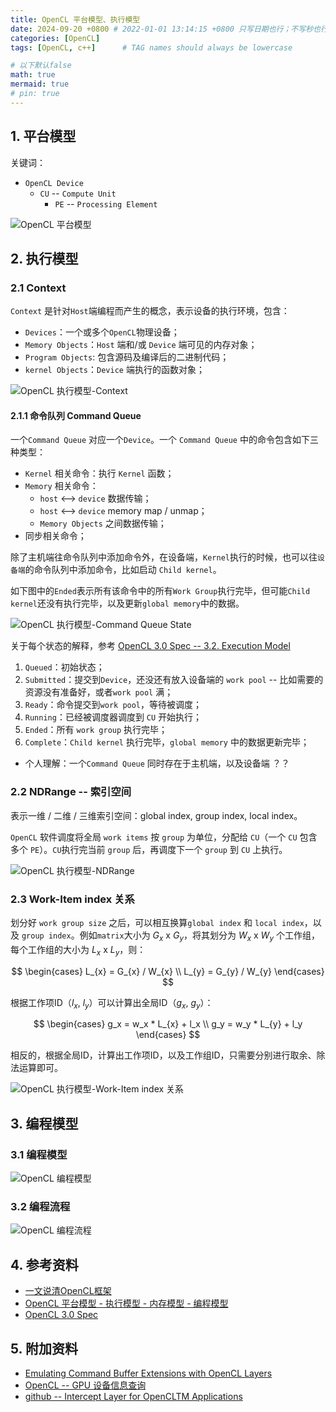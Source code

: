 ```yaml
---
title: OpenCL 平台模型、执行模型
date: 2024-09-20 +0800 # 2022-01-01 13:14:15 +0800 只写日期也行；不写秒也行；这样也行 2022-03-09T00:55:42+08:00
categories: [OpenCL]
tags: [OpenCL, c++]      # TAG names should always be lowercase

# 以下默认false
math: true
mermaid: true
# pin: true
---
```


## 1. 平台模型 ##

关键词：

* `OpenCL Device`
  * `CU` -- `Compute Unit`
    * `PE` -- `Processing Element`

![OpenCL 平台模型](/assets/images/opencl/OpenCL平台模型.png)

## 2. 执行模型 ##

### 2.1 Context ###

`Context` 是针对`Host`端编程而产生的概念，表示设备的执行环境，包含：

* `Devices`：一个或多个`OpenCL`物理设备；
* `Memory Objects`：`Host` 端和/或 `Device` 端可见的内存对象；
* `Program Objects`: 包含源码及编译后的二进制代码；
* `kernel Objects`：`Device` 端执行的函数对象；

![OpenCL 执行模型-Context](/assets/images/opencl/OpenCL执行模型--Context.png)

#### 2.1.1 命令队列 Command Queue ####

一个`Command Queue` 对应一个`Device`。一个 `Command Queue` 中的命令包含如下三种类型：

* `Kernel` 相关命令：执行 `Kernel` 函数；
* `Memory` 相关命令：
  * `host` <--> `device` 数据传输；
  * `host` <--> `device` memory map / unmap；
  * `Memory Objects` 之间数据传输；
* 同步相关命令；

除了主机端往命令队列中添加命令外，在设备端，`Kernel`执行的时候，也可以往`设备端`的命令队列中添加命令，比如启动 `Child kernel`。

如下图中的`Ended`表示所有该命令中的所有`Work Group`执行完毕，但可能`Child kernel`还没有执行完毕，以及更新`global memory`中的数据。

![OpenCL 执行模型-Command Queue State](/assets/images/opencl/OpenCL执行模型-Command_state.png)

关于每个状态的解释，参考 [OpenCL 3.0 Spec -- 3.2. Execution Model](https://registry.khronos.org/OpenCL/specs/3.0-unified/html/OpenCL_API.html#_execution_model)

1. `Queued`：初始状态；
2. `Submitted`：提交到`Device`，还没还有放入设备端的 `work pool` -- 比如需要的资源没有准备好，或者`work pool` 满；
3. `Ready`：命令提交到`work pool`，等待被调度；
4. `Running`：已经被调度器调度到 `CU` 开始执行；
5. `Ended`：所有 `work group` 执行完毕；
6. `Complete`：`Child kernel` 执行完毕，`global memory` 中的数据更新完毕；

* 个人理解：一个`Command Queue` 同时存在于主机端，以及设备端 ？？

### 2.2 NDRange -- 索引空间 ###

表示一维 / 二维 / 三维索引空间：global index, group index, local index。

`OpenCL` 软件调度将全局 `work items` 按 `group` 为单位，分配给 `CU`（一个 `CU` 包含多个 `PE`）。`CU`执行完当前 `group` 后，再调度下一个 `group` 到 `CU` 上执行。

![OpenCL 执行模型-NDRange](/assets/images/opencl/OpenCL执行模型--NDRange.png)

### 2.3 Work-Item index 关系 ###

划分好 `work group size` 之后，可以相互换算`global index` 和 `local index`，以及 `group index`。例如`matrix`大小为 $G_{x}$ x $G_{y}$，将其划分为 $W_{x}$ x $W_{y}$ 个工作组， 每个工作组的大小为 $L_{x}$ x $L_{y}$，则：

$$
\begin{cases}
L_{x} = G_{x} / W_{x} \\
L_{y} = G_{y} / W_{y}
\end{cases}
$$

根据工作项ID（$l_x$, $l_y$）可以计算出全局ID（$g_x$, $g_y$）：

$$
\begin{cases}
g_x = w_x * L_{x} + l_x \\
g_y = w_y * L_{y} + l_y
\end{cases}
$$

相反的，根据全局ID，计算出工作项ID，以及工作组ID，只需要分别进行取余、除法运算即可。

![OpenCL 执行模型-Work-Item index 关系](/assets/images/opencl/OpenCL执行模型--index.png)

## 3. 编程模型 ##

### 3.1 编程模型 ###

![OpenCL 编程模型](/assets/images/opencl/OpenCL编程模型.png)

### 3.2 编程流程 ###

![OpenCL 编程流程](/assets/images/opencl/OpenCL编程流程.png)

## 4. 参考资料 ##

* [一文说清OpenCL框架](https://www.cnblogs.com/LoyenWang/p/15085664.html)
* [OpenCL 平台模型 - 执行模型 - 内存模型 - 编程模型](https://blog.csdn.net/chengyq116/article/details/108045936)
* [OpenCL 3.0 Spec](https://registry.khronos.org/OpenCL/specs/3.0-unified/html/OpenCL_API.html)

## 5. 附加资料 ##

* [Emulating Command Buffer Extensions with OpenCL Layers](https://www.iwocl.org/wp-content/uploads/6895-James-Brodman-Intel.pdf)
* [OpenCL -- GPU 设备信息查询](https://opencl.gpuinfo.org/listdevices.php)
* [github -- Intercept Layer for OpenCLTM Applications](https://github.com/intel/opencl-intercept-layer)
